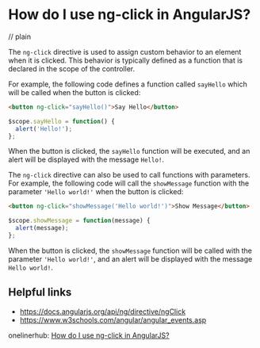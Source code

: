 # How do I use ng-click in AngularJS?
// plain

The `ng-click` directive is used to assign custom behavior to an element when it is clicked. This behavior is typically defined as a function that is declared in the scope of the controller.

For example, the following code defines a function called `sayHello` which will be called when the button is clicked:

```html
<button ng-click="sayHello()">Say Hello</button>
```

```js
$scope.sayHello = function() {
  alert('Hello!');
};
```

When the button is clicked, the `sayHello` function will be executed, and an alert will be displayed with the message `Hello!`.

The `ng-click` directive can also be used to call functions with parameters. For example, the following code will call the `showMessage` function with the parameter `'Hello world!'` when the button is clicked:

```html
<button ng-click="showMessage('Hello world!')">Show Message</button>
```

```js
$scope.showMessage = function(message) {
  alert(message);
};
```

When the button is clicked, the `showMessage` function will be called with the parameter `'Hello world!'`, and an alert will be displayed with the message `Hello world!`.

## Helpful links
- https://docs.angularjs.org/api/ng/directive/ngClick
- https://www.w3schools.com/angular/angular_events.asp

onelinerhub: [How do I use ng-click in AngularJS?](https://onelinerhub.com/angularjs/how-do-i-use-ng-click-in-angularjs)
